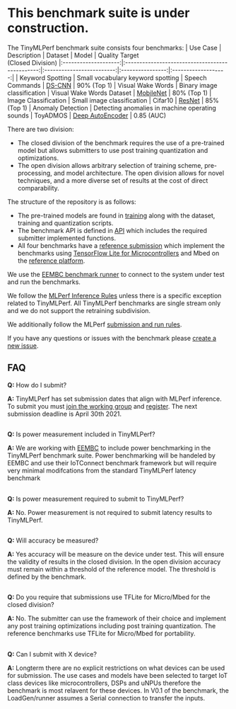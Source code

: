 # This benchmark suite is under construction. 

The TinyMLPerf benchmark suite consists four benchmarks:
|       Use Case       |                   Description                   |          Dataset          |       Model      | Quality Target<br>(Closed&#160;Division)
|:--------------------:|:-----------------------------------------------:|:-------------------------:|:----------------:|:-------------------:|
|   Keyword Spotting   |        Small vocabulary keyword spotting        |      Speech Commands      |      [DS-CNN](https://github.com/mlcommons/tiny/blob/master/v0.1/training/keyword_spotting/keras_model.py)      | 90% (Top 1)
|   Visual Wake Words  |           Binary image classification           | Visual Wake Words Dataset |     [MobileNet](https://github.com/mlcommons/tiny/blob/master/v0.1/training/visual_wake_words/vww_model.py)    | 80% (Top 1)
| Image Classification |            Small image classification           |          Cifar10          |      [ResNet](https://github.com/mlcommons/tiny/blob/master/v0.1/training/image_classification/keras_model.py)      | 85% (Top 1)
|   Anomaly Detection  | Detecting anomalies in machine operating sounds |          ToyADMOS         | [Deep AutoEncoder](https://github.com/mlcommons/tiny/blob/master/v0.1/training/anomaly_detection/keras_model.py) | 0.85 (AUC)


There are two division:
* The closed division of the benchmark requires the use of a pre-trained model but allows submitters to use post training quantization and optimizations.
* The open division allows arbitrary selection of training scheme, pre-processing, and model architecture. The open division allows for novel techniques, and a more diverse set of results at the cost of direct comparability.

The structure of the repository is as follows:
* The pre-trained models are found in [training](https://github.com/mlcommons/tiny/tree/master/v0.1/training) along with the dataset, training and quantization scripts.
* The benchmark API is defined in [API](https://github.com/mlcommons/tiny/tree/master/v0.1/api) which includes the required submitter implemented functions.
* All four benchmarks have a [reference submission](https://github.com/mlcommons/tiny/tree/master/v0.1/reference_submissions) which implement 
the benchmarks using [TensorFlow Lite for Microcontrollers](https://www.tensorflow.org/lite/microcontrollers) and Mbed on the [reference platform](https://www.st.com/en/microcontrollers-microprocessors/stm32l4r5zi.html).

We use the [EEMBC benchmark runner](https://github.com/eembc/benchmark-runner-ml) to connect to the system under test and run the benchmarks.

We follow the [MLPerf Inference Rules](https://github.com/mlcommons/inference_policies/blob/master/inference_rules.adoc) unless there is a specific exception related to TinyMLPerf. All TinyMLPerf benchmarks are single stream only and we do not support the retraining subdivision.

We additionally follow the MLPerf [submission and run rules](https://github.com/mlcommons/policies/blob/master/submission_rules.adoc).

If you have any questions or issues with the benchmark please [create a new issue](https://github.com/mlcommons/tiny/issues).

## FAQ
**Q:** How do I submit?

**A:** TinyMLPerf has set submission dates that align with MLPerf inference. To submit you must [join the working group](https://groups.google.com/u/4/a/mlcommons.org/g/tiny) and [register](https://forms.gle/GaB9Gc2MftothYpw7). The next submission deadline is April 30th 2021.
## 

**Q:** Is power measurement included in TinyMLPerf?

**A:** We are working with [EEMBC](https://www.eembc.org/) to include power benchmarking in the TinyMLPerf benchmark suite. Power benchmarking will be handeled by EEMBC and use their IoTConnect benchmark framework but will require very minimal modifcations from the standard TinyMLPerf latency benchmark
## 

**Q:** Is power measurement required to submit to TinyMLPerf?

**A:** No. Power measurement is not required to submit latency results to TinyMLPerf.
## 

**Q:** Will accuracy be measured?

**A:** Yes accuracy will be measure on the device under test. This will ensure the validity of results in the closed division. In the open division accuracy must remain within a threshold  of the reference model. The threshold is defined by the benchmark.
## 

**Q:** Do you require that submissions use TFLite for Micro/Mbed for the closed division?

**A:** No. The submitter can use the framework of their choice and implement any post training optimizations including post training quantization. The reference benchmarks use TFLite for Micro/Mbed for portability.
## 

**Q:** Can I submit with X device?

**A:** Longterm there are no explicit restrictions on what devices can be used for submission. The use cases and models have been selected to target IoT class devices like microcontrollers, DSPs and uNPUs therefore the benchmark is most relavent for these devices. In V0.1 of the benchmark, the LoadGen/runner assumes a Serial connection to transfer the inputs.






